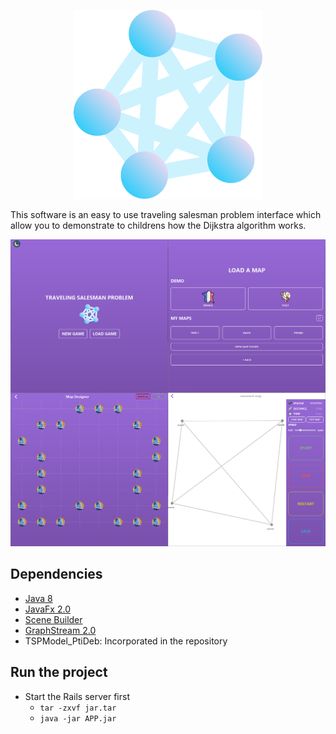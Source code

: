 <p align="center">
  <img src="https://github.com/qanastek/Traveling-Salesman-Problem/blob/main/assets/logo.png" width="60%">
</p>

This software is an easy to use traveling salesman problem interface which allow you to demonstrate to childrens how the Dijkstra algorithm works.

![Preview](assets/overall.png)

## Dependencies

- [Java 8](https://www.java.com/fr/download/manual.jsp)
- [JavaFx 2.0](https://www.oracle.com/java/technologies/javafx2-archive-downloads.html)
- [Scene Builder](https://gluonhq.com/products/scene-builder/#download)
- [GraphStream 2.0](https://graphstream-project.org/download/)
- TSPModel_PtiDeb: Incorporated in the repository

## Run the project

- Start the Rails server first
  - `tar -zxvf jar.tar`
  - `java -jar APP.jar`
